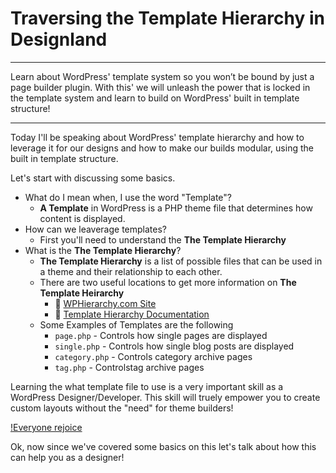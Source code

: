 # Traversing the Template Hierarchy in Designland

---

Learn about WordPress' template system so you won’t be bound by just a page builder plugin. With this' we will unleash the power that is locked in the template system and learn to build on WordPress' built in template structure!

---

Today I'll be speaking about WordPress' template hierarchy and how to leverage it for our designs and how to make our builds modular, using the built in template structure.

Let's start with discussing some basics.

* What do I mean when, I use the word "Template"?
	- **A Template** in WordPress is a PHP theme file that determines how content is displayed.
* How can we leaverage templates?
	- First you'll need to understand the **The Template Hierarchy**
* What is the **The Template Hierarchy**?
	- **The Template Hierarchy** is a list of possible files that can be used in a theme and their relationship to each other.
	- There are two useful locations to get more information on **The Template Heirarchy**
		- 🔗 [WPHierarchy.com Site](https://wphierarchy.com/)
		- 🔗 [Template Hierarchy Documentation](https://developer.wordpress.org/themes/basics/template-hierarchy/)
	- Some Examples of Templates are the following
		- `page.php` - Controls how single pages are displayed
		- `single.php` - Controls how single blog posts are displayed
		- `category.php` - Controls category archive pages
		- `tag.php` - Controlstag archive pages

Learning the what template file to use is a very important skill as a WordPress Designer/Developer. This skill will truely empower you to create custom layouts without the "need" for theme builders!

[!Everyone rejoice](https://media.giphy.com/media/DKnMqdm9i980E/giphy.gif)

Ok, now since we've covered some basics on this let's talk about how this can help you as a designer!
